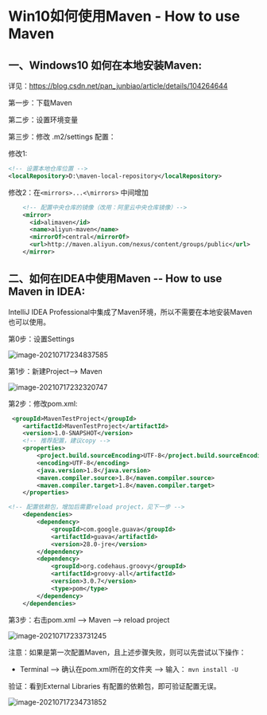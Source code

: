 # Win10如何使用Maven - How to use Maven 

## 一、Windows10 如何在本地安装Maven:

详见：https://blog.csdn.net/pan_junbiao/article/details/104264644

第一步：下载Maven

第二步：设置环境变量

第三步：修改 .m2/settings 配置：

修改1:

```xml
<!-- 设置本地仓库位置 -->
<localRepository>D:\maven-local-repository</localRepository>

```

修改2：在`<mirrors>...<\mirrors>` 中间增加

```xml
    <!-- 配置中央仓库的镜像（改用：阿里云中央仓库镜像）-->
    <mirror>        
      <id>alimaven</id>
      <name>aliyun-maven</name>
      <mirrorOf>central</mirrorOf>
      <url>http://maven.aliyun.com/nexus/content/groups/public</url>
    </mirror>
```



## 二、如何在IDEA中使用Maven -- How to use Maven in IDEA:

IntelliJ IDEA Professional中集成了Maven环境，所以不需要在本地安装Maven也可以使用。

第0步：设置Settings

![image-20210717234837585](C:\Users\Administrator\AppData\Roaming\Typora\typora-user-images\image-20210717234837585.png)

第1步：新建Project--> Maven

![image-20210717232320747](C:\Users\Administrator\AppData\Roaming\Typora\typora-user-images\image-20210717232320747.png)



第2步：修改pom.xml:

```xml
 <groupId>MavenTestProject</groupId>
    <artifactId>MavenTestProject</artifactId>
    <version>1.0-SNAPSHOT</version>
	<!-- 推荐配置，建议copy -->
    <properties>
        <project.build.sourceEncoding>UTF-8</project.build.sourceEncoding>
        <encoding>UTF-8</encoding>
        <java.version>1.8</java.version>
        <maven.compiler.source>1.8</maven.compiler.source>
        <maven.compiler.target>1.8</maven.compiler.target>
    </properties>

<!-- 配置依赖包，增加后需要reload project，见下一步 -->
    <dependencies>
        <dependency>
            <groupId>com.google.guava</groupId>
            <artifactId>guava</artifactId>
            <version>28.0-jre</version>
        </dependency>
        <dependency>
            <groupId>org.codehaus.groovy</groupId>
            <artifactId>groovy-all</artifactId>
            <version>3.0.7</version>
            <type>pom</type>
        </dependency>
    </dependencies>
```



第3步：右击pom.xml --> Maven --> reload project

![image-20210717233731245](./How-to-use-Maven--Win10如何使用Maven.assetsimage-20210717233731245.png)

注意：如果是第一次配置Maven，且上述步骤失败，则可以先尝试以下操作：

- Terminal --> 确认在pom.xml所在的文件夹 --> 输入： `mvn install -U`



验证：看到External Libraries 有配置的依赖包，即可验证配置无误。

![image-20210717234731852](C:\Users\Administrator\AppData\Roaming\Typora\typora-user-images\image-20210717234731852.png)

